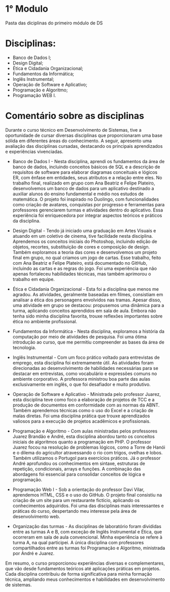 # 1° Modulo

Pasta das diciplinas do primeiro módulo de DS 

# Disciplinas: 

- Banco de Dados I;
- Design Digital;
- Ética e Cidadania Organizacional;
- Fundamentos da Informática;
- Inglês Instrumental;
- Operação de Software e Aplicativo;
- Programação e Algoritmo;
- Programação WEB I.

# Comentário sobre as disciplinas 

Durante o curso técnico em Desenvolvimento de Sistemas, tive a oportunidade de cursar diversas disciplinas que proporcionaram uma base sólida em diferentes áreas do conhecimento. A seguir, apresento uma avaliação das disciplinas cursadas, destacando os principais aprendizados e experiências vivenciadas.

- Banco de Dados I - Nesta disciplina, aprendi os fundamentos da área de banco de dados, incluindo conceitos básicos de SQL e a descrição de requisitos de software para elaborar diagramas conceituais e lógicos ER, com ênfase em entidades, seus atributos e a relação entre eles. No trabalho final, realizado em grupo com Ana Beatriz e Felipe Plateiro, desenvolvemos um banco de dados para um aplicativo destinado a auxiliar alunos do ensino fundamental e médio nos estudos de matemática. O projeto foi inspirado no Duolingo, com funcionalidades como criação de avatares, conquistas por progresso e ferramentas para professores gerenciarem turmas e atividades dentro do aplicativo. Essa experiência foi enriquecedora por integrar aspectos teóricos e práticos da disciplina.

- Design Digital - Tendo já iniciado uma graduação em Artes Visuais e atuando em um coletivo de cinema, tive facilidade nesta disciplina. Aprendemos os conceitos iniciais do Photoshop, incluindo edição de objetos, recortes, substituição de cores e composição de design. Também exploramos a teoria das cores e desenvolvemos um projeto final em grupo, no qual criamos um jogo de cartas. Esse trabalho, feito com Ana Beatriz e Felipe Plateiro, está documentado no GitHub, incluindo as cartas e as regras do jogo. Foi uma experiência que não apenas fortaleceu habilidades técnicas, mas também aprimorou o trabalho em equipe.

- Ética e Cidadania Organizacional - Esta foi a disciplina que menos me agradou. As atividades, geralmente baseadas em filmes, consistiam em analisar a ética dos personagens envolvidos nas tramas. Apesar disso, uma atividade em grupo se destacou: propusemos uma dinâmica para a turma, aplicando conceitos aprendidos em sala de aula. Embora não tenha sido minha disciplina favorita, trouxe reflexões importantes sobre ética no ambiente profissional.

- Fundamentos da Informática - Nesta disciplina, exploramos a história da computação por meio de atividades de pesquisa. Foi uma ótima introdução ao curso, que me permitiu compreender as bases da área de tecnologia.

- Inglês Instrumental - Com um foco prático voltado para entrevistas de emprego, esta disciplina foi extremamente útil. As atividades foram direcionadas ao desenvolvimento de habilidades necessárias para se destacar em entrevistas, como vocabulário e expressões comuns no ambiente corporativo. A professora ministrou boa parte das aulas exclusivamente em inglês, o que foi desafiador e muito produtivo.

- Operação de Software e Aplicativo - Ministrada pelo professor Juarez, esta disciplina teve como foco a elaboração de projetos de TCC e a produção de documentos em conformidade com as normas da ABNT. Também aprendemos técnicas como o uso do Excel e a criação de malas diretas. Foi uma disciplina prática que trouxe aprendizados valiosos para a execução de projetos acadêmicos e profissionais.

- Programação e Algoritmo - Com aulas ministradas pelos professores Juarez Brandão e André, esta disciplina abordou tanto os conceitos iniciais de algoritmos quanto a programação em PHP. O professor Juarez focou na resolução de problemas lógicos, como a Torre de Hanói e o dilema do agricultor atravessando o rio com trigos, ovelhas e lobos. Também utilizamos o Portugol para exercícios práticos. Já o professor André aprofundou os conhecimentos em sintaxe, estruturas de repetição, condicionais, arrays e funções. A combinação das abordagens foi essencial para consolidar conceitos de lógica e programação.

- Programação Web I - Sob a orientação do professor Davi Vilar, aprendemos HTML, CSS e o uso do GitHub. O projeto final consistiu na criação de um site para um restaurante fictício, aplicando os conhecimentos adquiridos. Foi uma das disciplinas mais interessantes e práticas do curso, despertando meu interesse pela área de desenvolvimento web.

- Organização das turmas - As disciplinas de laboratório foram divididas entre as turmas A e B, com exceção de Inglês Instrumental e Ética, que ocorreram em sala de aula convencional. Minha experiência se refere à turma A, na qual participei. A única disciplina com professores compartilhados entre as turmas foi Programação e Algoritmo, ministrada por André e Juarez.

Em resumo, o curso proporcionou experiências diversas e complementares, que vão desde fundamentos teóricos até aplicações práticas em projetos. Cada disciplina contribuiu de forma significativa para minha formação técnica, ampliando meus conhecimentos e habilidades em desenvolvimento de sistemas.

